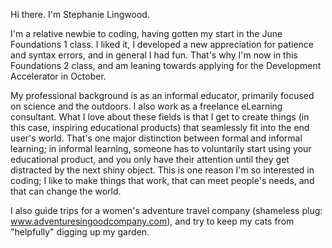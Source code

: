 Hi there. I'm Stephanie Lingwood.

I'm a relative newbie to coding, having gotten my start in the June Foundations 1 class. I liked it, I developed a new appreciation for patience and syntax errors, and in general I had fun. That's why I'm now in this Foundations 2 class, and am leaning towards applying for the Development Accelerator in October.

My professional background is as an informal educator, primarily focused on science and the outdoors. I also work as a freelance eLearning consultant. What I love about these fields is that I get to create things (in this case, inspiring educational products) that seamlessly fit into the end user's world. That's one major distinction between formal and informal learning; in informal learning, someone has to voluntarily start using your educational product, and you only have their attention until they get distracted by the next shiny object. This is one reason I'm so interested in coding; I like to make things that work, that can meet people's needs, and that can change the world.

I also guide trips for a women's adventure travel company (shameless plug: www.adventuresingoodcompany.com), and try to keep my cats from "helpfully" digging up my garden. 

